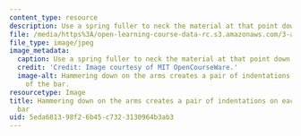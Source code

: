 ```yaml
---
content_type: resource
description: Use a spring fuller to neck the material at that point down to 0.5" wide.
file: /media/https%3A/open-learning-course-data-rc.s3.amazonaws.com/3-a04-modern-blacksmithing-and-physical-metallurgy-fall-2008/5eda681398f26b45c7323130964b3ab3_050.jpg
file_type: image/jpeg
image_metadata:
  caption: Use a spring fuller to neck the material at that point down to 0.5" wide.
  credit: 'Credit: Image courtesy of MIT OpenCourseWare.'
  image-alt: Hammering down on the arms creates a pair of indentations on each edge
    of the bar.
resourcetype: Image
title: Hammering down on the arms creates a pair of indentations on each edge of the
  bar
uid: 5eda6813-98f2-6b45-c732-3130964b3ab3
---
```

